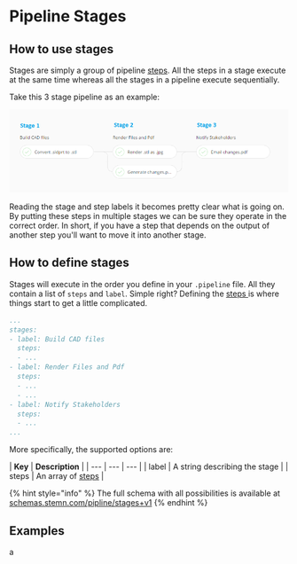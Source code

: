 # Pipeline Stages

## How to use stages

Stages are simply a group of pipeline [steps](pipline-steps/). All the steps in a stage execute at the same time whereas all the stages in a pipeline execute sequentially.

Take this 3 stage pipeline as an example:

![](../../.gitbook/assets/steps-stages.png)

Reading the stage and step labels it becomes pretty clear what is going on. By putting these steps in multiple stages we can be sure they operate in the correct order. In short, if you have a step that depends on the output of another step you'll want to move it into another stage.

## How to define stages

Stages will execute in the order you define in your `.pipeline` file. All they contain a list of `steps` and `label`. Simple right? Defining the [steps ](pipline-steps/)is where things start to get a little complicated.

```yaml
...
stages:
- label: Build CAD files
  steps:
  - ...
- label: Render Files and Pdf
  steps:
  - ...
  - ...
- label: Notify Stakeholders
  steps:
  - ...
...
```

More specifically, the supported options are:

| **Key** | **Description** |
| --- | --- | --- |
| label | A string describing the stage |
| steps | An array of [steps](pipline-steps/) |

{% hint style="info" %}
The full schema with all possibilities is available at [schemas.stemn.com/pipline/stages+v1](http://schemas.stemn.com/pipeline/stages+v1)
{% endhint %}

## Examples

a

